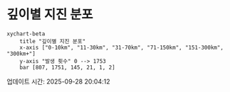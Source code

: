 # 깊이별 지진 분포

```mermaid
xychart-beta
    title "깊이별 지진 분포"
    x-axis ["0-10km", "11-30km", "31-70km", "71-150km", "151-300km", "300km+"]
    y-axis "발생 횟수" 0 --> 1753
    bar [807, 1751, 145, 21, 1, 2]
```

업데이트 시간: 2025-09-28 20:04:12
